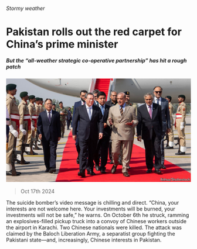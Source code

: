 ###### Stormy weather

# Pakistan rolls out the red carpet for China’s prime minister 

##### But the “all-weather strategic co-operative partnership” has hit a rough patch 

![image](images/20241019_ASP501.jpg) 

> Oct 17th 2024 

The suicide bomber’s video message is chilling and direct. “China, your interests are not welcome here. Your investments will be burned, your investments will not be safe,” he warns. On October 6th he struck, ramming an explosives-filled pickup truck into a convoy of Chinese workers outside the airport in Karachi. Two Chinese nationals were killed. The attack was claimed by the Baloch Liberation Army, a separatist group fighting the Pakistani state—and, increasingly, Chinese interests in Pakistan.

